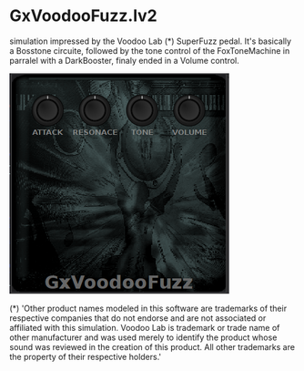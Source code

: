 # GxVoodooFuzz.lv2
simulation impressed by the Voodoo Lab (*) SuperFuzz pedal.
It's basically a Bosstone circuite, followed by the tone control of the FoxToneMachine in parralel with a DarkBooster, finaly ended in a Volume control.

![GxVoodooFuzz](https://raw.githubusercontent.com/brummer10/GxVoodoFuzz.lv2/master/GxVoodooFuzz.png)


(*) 'Other product names modeled in this software are trademarks of their respective companies that do not endorse and are not associated or affiliated with this simulation.
Voodoo Lab is trademark or trade name of other manufacturer and was used merely to identify the product whose sound was reviewed in the creation of this product.
All other trademarks are the property of their respective holders.'
